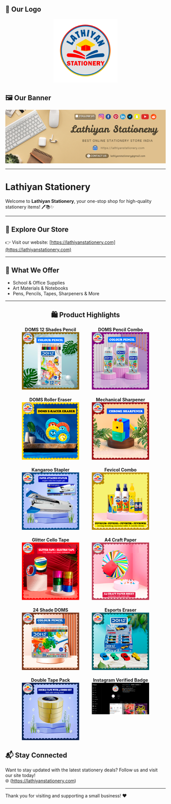 ## 🧾 Our Logo
<div style="text-align: center; margin-bottom: 30px;">
  <img src="img/lathiyan-stationery-logo.png" alt="Lathiyan Stationery Logo" width="200" height="200">
</div>

## 🖼️ Our Banner

<img src="img/Lathiyan-Stationery.png" alt="Banner"/>

---

# Lathiyan Stationery

Welcome to **Lathiyan Stationery**, your one-stop shop for high-quality stationery items! 🖊️📚✨

---

## 🛒 Explore Our Store

👉 Visit our website: [https://lathiyanstationery.com](https://lathiyanstationery.com)

---

## 💼 What We Offer

- School & Office Supplies
- Art Materials & Notebooks
- Pens, Pencils, Tapes, Sharpeners & More

---


<h2 align="center">🛍️ Product Highlights</h2>

<!-- Logo centered -->


<!-- Product Grid -->
<div style="display: flex; flex-wrap: wrap; justify-content: center; gap: 20px;">

  <div style="width: 200px; text-align: center;">
    <strong>DOMS 12 Shades Pencil</strong><br>
    <img src="img/Doms-Pencil-colour-12-shades-premium-quality.png" width="180">
  </div>

  <div style="width: 200px; text-align: center;">
    <strong>DOMS Pencil Combo</strong><br>
    <img src="img/doms-pencil-combo.png" width="180">
  </div>

  <div style="width: 200px; text-align: center;">
    <strong>DOMS Roller Eraser</strong><br>
    <img src="img/doms-roller-eraser.png" width="180">
  </div>

  <div style="width: 200px; text-align: center;">
    <strong>Mechanical Sharpener</strong><br>
    <img src="img/mechanical-sharpener-luxury-design-2.png" width="180">
  </div>

  <div style="width: 200px; text-align: center;">
    <strong>Kangaroo Stapler</strong><br>
    <img src="img/kangaroo-brand-stapler-with-extra-pin-box.png" width="180">
  </div>

  <div style="width: 200px; text-align: center;">
    <strong>Fevicol Combo</strong><br>
    <img src="img/fevicol-combo-offer-extra-fevistick-fevikwik.png" width="180">
  </div>

  <div style="width: 200px; text-align: center;">
    <strong>Glitter Cello Tape</strong><br>
    <img src="img/glitter-with-cello-tape.png" width="180">
  </div>

  <div style="width: 200px; text-align: center;">
    <strong>A4 Craft Paper</strong><br>
    <img src="img/A-4-craft-paper-sheet-combo-price.png" width="180">
  </div>

  <div style="width: 200px; text-align: center;">
    <strong>24 Shade DOMS</strong><br>
    <img src="img/24-shade-doms-best-price.png" width="180">
  </div>

  <div style="width: 200px; text-align: center;">
    <strong>Esports Eraser</strong><br>
    <img src="img/doms-esports-eraser-super-cars.png" width="180">
  </div>

  <div style="width: 200px; text-align: center;">
    <strong>Double Tape Pack</strong><br>
    <img src="img/double-tape-combo-four-pack.png" width="180">
  </div>

  <div style="width: 200px; text-align: center;">
    <strong>Instagram Verified Badge</strong><br>
    <img src="img/official-instagram-blue-tick.png" width="180">
  </div>

</div>



## 📬 Stay Connected

Want to stay updated with the latest stationery deals? Follow us and visit our site today!  
🌐 (https://lathiyanstationery.com)

---

Thank you for visiting and supporting a small business! ❤️
